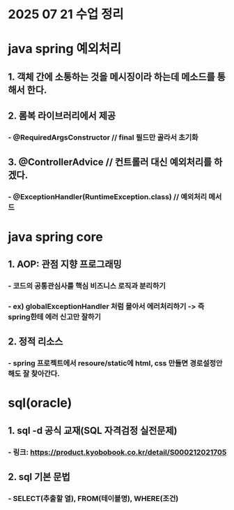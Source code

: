 # 2025 07 21 수업 정리
# java spring 예외처리
## 1. 객체 간에 소통하는 것을 메시징이라 하는데 메소드를 통해서 한다.
## 2. 롬복 라이브러리에서 제공
### - @RequiredArgsConstructor // final 필드만 골라서 초기화
## 3. @ControllerAdvice   // 컨트롤러 대신 예외처리를 하겠다.
### - @ExceptionHandler(RuntimeException.class) // 예외처리 메서드

# java spring core
## 1. AOP: 관점 지향 프로그래밍
### - 코드의 공통관심사를 핵심 비즈니스 로직과 분리하기
### - ex) globalExceptionHandler 처럼 몰아서 에러처리하기 -> 즉 spring한테 에러 신고만 잘하기
## 2. 정적 리소스
### - spring 프로젝트에서 resoure/static에 html, css 만들면 경로설정안해도 잘 찾아간다.

# sql(oracle)
## 1. sql -d 공식 교재(SQL 자격검정 실전문제)
### - 링크: https://product.kyobobook.co.kr/detail/S000212021705
## 2. sql 기본 문법
### - SELECT(추출할 열), FROM(테이블명), WHERE(조건)
